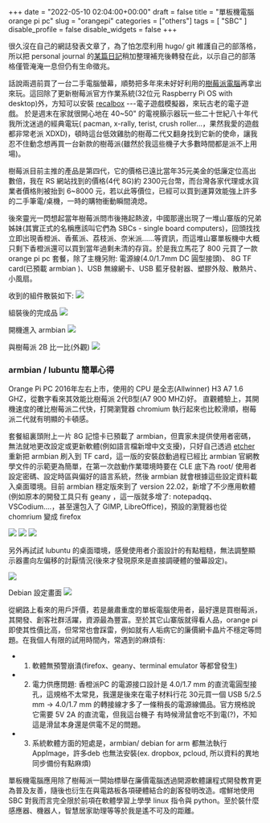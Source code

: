 +++
date = "2022-05-10 02:04:00+00:00"
draft = false
title = "單板機電腦 orange pi pc"
slug = "orangepi"
categories = ["others"]
tags = [
  "SBC"
  ]
disable_profile = false
disable_widgets = false
+++

很久沒在自己的網誌發表文章了，為了怕怎麼利用 hugo/ git 維護自己的部落格，所以把 personal journal 的[某篇日記](https://personaljournal.ca/jxtsai/orange-pi-pc)稍加整理補充後轉發在此，以示自己的部落格僅管淹淹一息但仍有生命徵兆。 

話說兩週前買了一台二手電腦螢幕，順勢把多年來未好好利用的[樹莓派電腦](https://self.jxtsai.info/2015/06/blog-post_19.html)再拿出來玩。這回除了更新樹莓派官方作業系統(32位元 Raspberry Pi OS with desktop)外，方知可以安裝 [recalbox](https://www.recalbox.com/) ---電子遊戲模擬器，來玩古老的電子遊戲。 於是週末在家就很開心地在 40~50" 的電視顥示器玩一些二十世紀八十年代我所沈迷過的經典電玩( pacman, x-rally, terist, crush roller...，果然我愛的遊戲都非常老派 XDXD)，頓時這台低效雞肋的樹苺二代又翻身找到它新的使命，讓我忍不住動念想再買一台新款的樹苺派(雖然於我這些機子大多數時間都是派不上用場)。

樹莓派目前主推的產品是第四代，它的價格已遠比當年35元美金的低廉定位高出數倍，我在 RS 網站找到的價格(4代 8G)約 2300元台幣，而台灣各家代理或水貨業者價格則被抬到 6~8000 元，若以此等價位，已經可以買到運算效能強上許多的二手筆電/桌機，一時的購物衝動瞬間澆熄。

後來靈光一閃想起當年樹莓派問市後捲起熱波，中國那邊出現了一堆山寨版的兄弟姊妹(其實正式的名稱應該叫它們為 SBCs - single board computers)，回頭找找立即出現香橙派、香蕉派、荔枝派、奈米派......等資訊，而這堆山寨單板機中大概只剩下香橙派還可以買到當年過剩未清的存貨。於是我立馬花了 800 元買了一款 orange pi pc 套餐，除了主機另附: 電源線(4.0/1.7mm DC 圓型接頭)、 8G TF card(已預載 armbian )、USB 無線網卡、USB 藍牙發射器、塑膠外殼、散熱片、小風扇。

收到的組件散裝如下:
![](https://i.imgur.com/Q16RTMu.jpg)

組裝後的完成品
![](https://i.imgur.com/D6ZUSPa.jpg)

開機進入 armbian 
![](https://i.imgur.com/Jueu0id.jpg)

與樹莓派 2B 比一比(外觀)
![](https://i.imgur.com/btooVCY.jpg)


### armbian / lubuntu 簡單心得
Orange Pi PC 2016年左右上市，使用的 CPU 是全志(Allwinner) H3 A7 1.6 GHZ，從數字看來其效能比樹莓派 2代B型(A7 900 MHZ)好。 直觀體驗上，其開機速度的確比樹莓派二代快，打開瀏覽器 chromium 執行起來也比較滑順，樹莓派二代就有明顯的卡頓感。

套餐組裏頭附上一片 8G 記憶卡已預載了 armbian，但賣家未提供使用者密碼，無法就地更改設定或更新軟體(例如語言檔新增中文支擾)，只好自己透過 [etcher](https://www.balena.io/etcher/) 重新把 armbian 刷入到 TF card，這一版的安裝啟動過程已經比 armbian 官網教學文件的示範更為簡單，在第一次啟動作業環境時要在 CLE 底下為 root/ 使用者設定密碼、設定時區與偏好的語言系統，然後 armbian 就會根據這些設定資料載入桌面環境。目前 armbian 穩定版來到了 version 22.02，新增了不少應用軟體(例如原本的開發工具只有 geany ，這一版就多增了:  notepadqq、VSCodium....，甚至還包入了 GIMP, LibreOffice)，預設的瀏覽器也從 chomrium 變成 firefox

![](https://i.imgur.com/IcSeY3Z.png)
![](https://i.imgur.com/wGxahaF.png)
![](https://i.imgur.com/43MYD0E.png)

另外再試試 lubuntu 的桌面環境，感覺使用者介面設計的有點粗糙，無法調整顯示器畫向左偏移的討厭情況(後來才發現原來是直接調硬體的螢幕設定)。 

![](https://i.imgur.com/7dZTHmw.png)

Debian 設定畫面
![](https://i.imgur.com/hrX2yBt.png)

從網路上看來的用戶評價，若是嚴肅重度的單板電腦使用者，最好還是買樹莓派，其開發、創客社群活躍，資源最為豐富。至於其它山寨版就得看人品，orange pi 即使其性價比高，但常常也會踩雷，例如就有人垢病它的廉價網卡晶片不穩定等問題。在我個人有限的試用時間內，常遇到的麻煩有: 
- 1) 軟體無預警崩潰(firefox、geany、terminal emulator 等都曾發生) 
- 2) 電力供應問題: 香橙派PC 的電源接口設計是 4.0/1.7 mm 的直流電圓型接孔，這規格不太常見，我還是後來在電子材料行花 30元買一個 USB 5/2.5 mm -> 4.0/1.7 mm 的轉接線才多了一條稍長的電源線備品。官方規格說它需要 5V 2A 的直流電，但我這台機子
有時候滑鼠會吃不到電(?)，不知這是滑鼠本身還是供電不足的問題。
- 3) 系統軟體方面的短處是，armbian/ debian for arm 都無法執行 AppImage，許多deb 也無法安裝(ex. dropbox, pcloud, 所以資料的異地同步備份有點麻煩) 

單板機電腦應用除了樹莓派一閞始標舉在廉價電腦透過開源軟體讓程式開發教育更為普及友善，隨後也衍生在與電路板各項硬體結合的創客發明改造。嚐鮮地使用 SBC 對我而言完全限於前項在軟體學習上學學 linux 指令與 python。至於裝什麼感應器、機器人，智慧居家助理等等於我是遙不可及的距離。
